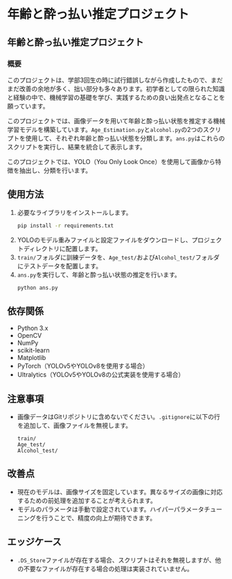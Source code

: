 # 年齢と酔っ払い推定プロジェクト

## 年齢と酔っ払い推定プロジェクト

### 概要
このプロジェクトは、学部3回生の時に試行錯誤しながら作成したもので、まだまだ改善の余地が多く、拙い部分も多々あります。初学者としての限られた知識と経験の中で、機械学習の基礎を学び、実践するための良い出発点となることを願っています。

このプロジェクトでは、画像データを用いて年齢と酔っ払い状態を推定する機械学習モデルを構築しています。`Age_Estimation.py`と`alcohol.py`の2つのスクリプトを使用して、それぞれ年齢と酔っ払い状態を分類します。`ans.py`はこれらのスクリプトを実行し、結果を統合して表示します。

このプロジェクトでは、YOLO（You Only Look Once）を使用して画像から特徴を抽出し、分類を行います。

## 使用方法
1. 必要なライブラリをインストールします。
   ```bash
   pip install -r requirements.txt
   ```
2. YOLOのモデル重みファイルと設定ファイルをダウンロードし、プロジェクトディレクトリに配置します。
3. `train/`フォルダに訓練データを、`Age_test/`および`Alcohol_test/`フォルダにテストデータを配置します。
4. `ans.py`を実行して、年齢と酔っ払い状態の推定を行います。
   ```bash
   python ans.py
   ```

## 依存関係
- Python 3.x
- OpenCV
- NumPy
- scikit-learn
- Matplotlib
- PyTorch（YOLOv5やYOLOv8を使用する場合）
- Ultralytics（YOLOv5やYOLOv8の公式実装を使用する場合）

## 注意事項
- 画像データはGitリポジトリに含めないでください。`.gitignore`に以下の行を追加して、画像ファイルを無視します。
  ```
  train/
  Age_test/
  Alcohol_test/
  ```

## 改善点
- 現在のモデルは、画像サイズを固定しています。異なるサイズの画像に対応するための前処理を追加することが考えられます。
- モデルのパラメータは手動で設定されています。ハイパーパラメータチューニングを行うことで、精度の向上が期待できます。

## エッジケース
- `.DS_Store`ファイルが存在する場合、スクリプトはそれを無視しますが、他の不要なファイルが存在する場合の処理は実装されていません。 
